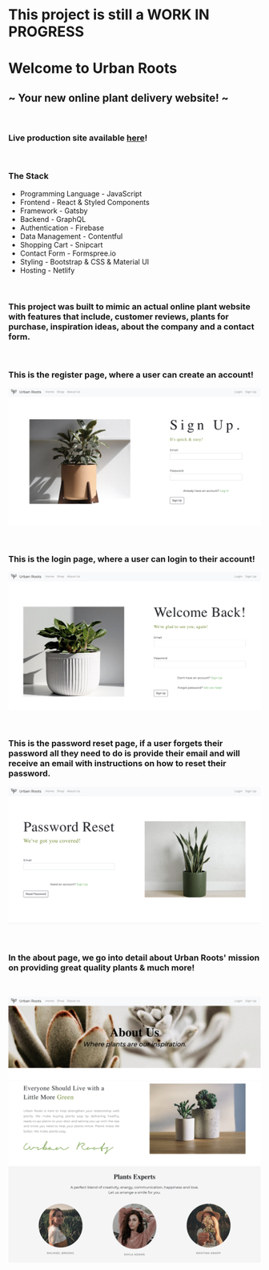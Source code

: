 # This project is still a WORK IN PROGRESS

# Welcome to Urban Roots

## ~ Your new online plant delivery website! ~

<br />

### Live production site available [here](https://urban-roots.netlify.app/)!

<br />

### The Stack

- Programming Language - JavaScript
- Frontend - React & Styled Components
- Framework - Gatsby
- Backend - GraphQL
- Authentication - Firebase
- Data Management - Contentful
- Shopping Cart - Snipcart
- Contact Form - Formspree.io
- Styling - Bootstrap & CSS & Material UI
- Hosting - Netlify

<br />

### This project was built to mimic an actual online plant website with features that include, customer reviews, plants for purchase, inspiration ideas, about the company and a contact form.

<br />

### This is the register page, where a user can create an account!

![](./assets/register.png)

<br />

### This is the login page, where a user can login to their account!

![](./assets/login.png)

<br />

### This is the password reset page, if a user forgets their password all they need to do is provide their email and will receive an email with instructions on how to reset their password.

![](./assets/password-reset.png)

<br />

### In the about page, we go into detail about Urban Roots' mission on providing great quality plants & much more!

<br />

![](./assets/about-us1.png)
![](./assets/about-us2.png)
![](./assets/about-us3.png)

